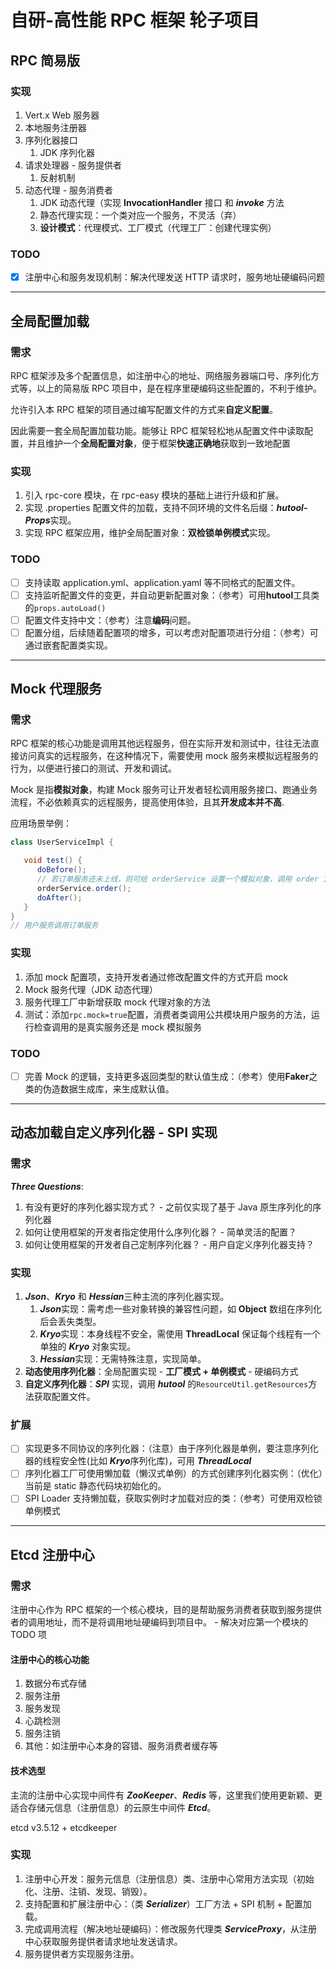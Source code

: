 # 自研-高性能 RPC 框架 轮子项目
## RPC 简易版
### 实现
1. Vert.x Web 服务器
2. 本地服务注册器
3. 序列化器接口
   1. JDK 序列化器
4. 请求处理器 - 服务提供者
   1. 反射机制
5. 动态代理 - 服务消费者
   1. JDK 动态代理（实现 **InvocationHandler** 接口 和 ***invoke*** 方法
   2. 静态代理实现：一个类对应一个服务，不灵活（弃）
   3. **设计模式**：代理模式、工厂模式（代理工厂：创建代理实例）
### TODO
- [x] 注册中心和服务发现机制：解决代理发送 HTTP 请求时，服务地址硬编码问题
---
## 全局配置加载
### 需求
RPC 框架涉及多个配置信息，如注册中心的地址、网络服务器端口号、序列化方式等，以上的简易版 RPC 项目中，是在程序里硬编码这些配置的，不利于维护。

允许引入本 RPC 框架的项目通过编写配置文件的方式来**自定义配置**。

因此需要一套全局配置加载功能。能够让 RPC 框架轻松地从配置文件中读取配置，并且维护一个**全局配置对象**，便于框架**快速正确地**获取到一致地配置
### 实现
1. 引入 rpc-core 模块，在 rpc-easy 模块的基础上进行升级和扩展。
2. 实现 .properties 配置文件的加载，支持不同环境的文件名后缀：***hutool-Props***实现。
3. 实现 RPC 框架应用，维护全局配置对象：**双检锁单例模式**实现。
### TODO
- [ ] 支持读取 application.yml、application.yaml 等不同格式的配置文件。
- [ ] 支持监听配置文件的变更，并自动更新配置对象：（参考）可用**hutool**工具类的`props.autoLoad()`
- [ ] 配置文件支持中文：（参考）注意**编码**问题。
- [ ] 配置分组，后续随着配置项的增多，可以考虑对配置项进行分组：（参考）可通过嵌套配置类实现。
---
## Mock 代理服务
### 需求
RPC 框架的核心功能是调用其他远程服务，但在实际开发和测试中，往往无法直接访问真实的远程服务，在这种情况下，需要使用 mock 服务来模拟远程服务的行为，以便进行接口的测试、开发和调试。

Mock 是指**模拟对象**，构建 Mock 服务可让开发者轻松调用服务接口、跑通业务流程，不必依赖真实的远程服务，提高使用体验，且其**开发成本并不高**.

应用场景举例：
```java
class UserServiceImpl {

   void test() {
      doBefore();
      // 若订单服务还未上线，则可给 orderService 设置一个模拟对象，调用 order 方法时，返回一个默认值
      orderService.order();
      doAfter();
   }
}
// 用户服务调用订单服务
```
### 实现
1. 添加 mock 配置项，支持开发者通过修改配置文件的方式开启 mock
2. Mock 服务代理（JDK 动态代理）
3. 服务代理工厂中新增获取 mock 代理对象的方法
4. 测试：添加`rpc.mock=true`配置，消费者类调用公共模块用户服务的方法，运行检查调用的是真实服务还是 mock 模拟服务
### TODO
- [ ] 完善 Mock 的逻辑，支持更多返回类型的默认值生成：（参考）使用**Faker**之类的伪造数据生成库，来生成默认值。
---
## 动态加载自定义序列化器 - SPI 实现
### 需求
***Three Questions***:
1. 有没有更好的序列化器实现方式？ - 之前仅实现了基于 Java 原生序列化的序列化器
2. 如何让使用框架的开发者指定使用什么序列化器？ - 简单灵活的配置？
3. 如何让使用框架的开发者自己定制序列化器？ - 用户自定义序列化器支持？
### 实现
1. ***Json***、***Kryo*** 和 ***Hessian***三种主流的序列化器实现。
   1. ***Json***实现：需考虑一些对象转换的兼容性问题，如 **Object** 数组在序列化后会丢失类型。
   2. ***Kryo***实现：本身线程不安全，需使用 **ThreadLocal** 保证每个线程有一个单独的 ***Kryo*** 对象实现。
   3. ***Hessian***实现：无需特殊注意，实现简单。
2. **动态使用序列化器**：全局配置实现 - **工厂模式 + 单例模式** - 硬编码方式
3. **自定义序列化器**：***SPI*** 实现，调用 ***hutool*** 的`ResourceUtil.getResources`方法获取配置文件。
### 扩展
- [ ] 实现更多不同协议的序列化器：（注意）由于序列化器是单例，要注意序列化器的线程安全性(比如 ***Kryo***序列化库)，可用 ***ThreadLocal***
- [ ] 序列化器工厂可使用懒加载（懒汉式单例）的方式创建序列化器实例：（优化）当前是 static 静态代码块初始化的。
- [ ] SPI Loader 支持懒加载，获取实例时才加载对应的类：（参考）可使用双检锁单例模式
---
## Etcd 注册中心
### 需求
注册中心作为 RPC 框架的一个核心模块，目的是帮助服务消费者获取到服务提供者的调用地址，而不是将调用地址硬编码到项目中。 - 解决对应第一个模块的 TODO 项
#### 注册中心的核心功能
1. 数据分布式存储
2. 服务注册
3. 服务发现
4. 心跳检测
5. 服务注销
6. 其他：如注册中心本身的容错、服务消费者缓存等
#### 技术选型
主流的注册中心实现中间件有 ***ZooKeeper***、***Redis*** 等，这里我们使用更新颖、更适合存储元信息（注册信息）的云原生中间件 ***Etcd***。

etcd v3.5.12  +  etcdkeeper
### 实现
1. 注册中心开发：服务元信息（注册信息）类、注册中心常用方法实现（初始化、注册、注销、发现、销毁）。
2. 支持配置和扩展注册中心：（类 ***Serializer***）工厂方法 + SPI 机制 + 配置加载。
3. 完成调用流程（解决地址硬编码）：修改服务代理类 ***ServiceProxy***，从注册中心获取服务提供者请求地址发送请求。
4. 服务提供者方实现服务注册。